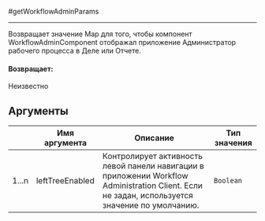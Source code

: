 #getWorkflowAdminParams

---

Возвращает значение Map для того, чтобы компонент WorkflowAdminComponent отображал приложение Администратор рабочего процесса в Деле или Отчете.

#### Возвращает:

Неизвестно

## Аргументы

|  | Имя аргумента | Описание | Тип значения |
| --- | --- | --- | --- |
| 1...n | leftTreeEnabled | Контролирует активность левой панели навигации в приложении Workflow Administration Client. Если не задан, используется значение по умолчанию. | `Boolean` |

